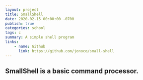 ```yaml
---
layout: project
title: SmallShell
date: 2020-02-15 00:00:00 -0700
publish: true
categories: school
tags: c
summary: A simple shell program
links:
    - name: Github
      link: https://github.com/jonoco/small-shell
---
```

## SmallShell is a basic command processor.
